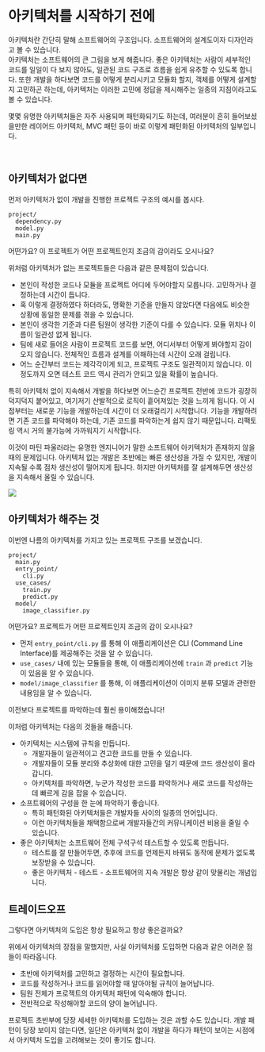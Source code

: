 # 아키텍처를 시작하기 전에

아키텍처란 간단히 말해 소프트웨어의 구조입니다. 소프트웨어의 설계도이자 디자인라고 볼 수 있습니다.  
아키텍처는 소프트웨어의 큰 그림을 보게 해줍니다. 좋은 아키텍처는 사람이 세부적인 코드를 일일이 다 보지 않아도, 일관된 코드 구조로 흐름을 쉽게 유추할 수 있도록 합니다. 또한 개발을 하다보면 코드를 어떻게 분리시키고 모듈화 할지, 객체를 어떻게 설계할지 고민하곤 하는데, 아키텍처는 이러한 고민에 정답을 제시해주는 일종의 지침이라고도 볼 수 있습니다.

몇몇 유명한 아키텍처들은 자주 사용되며 패턴화되기도 하는데, 여러분이 흔히 들어보셨을만한 레이어드 아키텍처, MVC 패턴 등이 바로 이렇게 패턴화된 아키텍처의 일부입니다. 

<br>

## 아키텍처가 없다면

먼저 아키텍처가 없이 개발을 진행한 프로젝트 구조의 예시를 봅시다.

```
project/
  dependency.py
  model.py
  main.py
```

어떤가요? 이 프로젝트가 어떤 프로젝트인지 조금의 감이라도 오시나요?  

위처럼 아키텍처가 없는 프로젝트들은 다음과 같은 문제점이 있습니다.

- 본인이 작성한 코드나 모듈을 프로젝트 어디에 두어야할지 모릅니다. 고민하거나 결정하는데 시간이 듭니다.
- 혹 이렇게 결정하였다 하더라도, 명확한 기준을 만들지 않았다면 다음에도 비슷한 상황에 동일한 문제를 겪을 수 있습니다.
- 본인이 생각한 기준과 다른 팀원이 생각한 기준이 다를 수 있습니다. 모듈 위치나 이름이 일관성 없게 됩니다.
- 팀에 새로 들어온 사람이 프로젝트 코드를 보면, 어디서부터 어떻게 봐야할지 감이 오지 않습니다. 전체적인 흐름과 설계를 이해하는데 시간이 오래 걸립니다.
- 어느 순간부터 코드는 제각각이게 되고, 프로젝트 구조도 일관적이지 않습니다. 이 정도까지 오면 테스트 코드 역시 관리가 안되고 있을 확률이 높습니다.

특히 아키텍처 없이 지속해서 개발을 하다보면 어느순간 프로젝트 전반에 코드가 굉장히 덕지덕지 붙어있고, 여기저기 산발적으로 로직이 흩어져있는 것을 느끼게 됩니다. 이 시점부터는 새로운 기능을 개발하는데 시간이 더 오래걸리기 시작합니다. 기능을 개발하려면 기존 코드를 파악해야 하는데, 기존 코드를 파악하는게 쉽지 않기 때문입니다. 리팩토링 역시 거의 불가능에 가까워지기 시작합니다.

이것이 마틴 파울러라는 유명한 엔지니어가 말한 소프트웨어 아키텍처가 존재하지 않을 때의 문제입니다. 아키텍처 없는 개발은 초반에는 빠른 생산성을 가질 수 있지만, 개발이 지속될 수록 점차 생산성이 떨어지게 됩니다. 하지만 아키텍처를 잘 설계해두면 생산성을 지속해서 올릴 수 있습니다.

![](https://wnsgml972.github.io/assets/images/2021-03-06-Why/Untitled%203.png)



## 아키텍처가 해주는 것

이번엔 나름의 아키텍처를 가지고 있는 프로젝트 구조를 보겠습니다.

```
project/
  main.py
  entry_point/
    cli.py
  use_cases/
    train.py
    predict.py
  model/
    image_classifier.py
```

어떤가요? 프로젝트가 어떤 프로젝트인지 조금의 감이 오시나요?  

- 먼저 `entry_point/cli.py` 를 통해 이 애플리케이션은 CLI (Command Line Interface)를 제공해주는 것을 알 수 있습니다.
- `use_cases/` 내에 있는 모듈들을 통해, 이 애플리케이션에 `train` 과 `predict` 기능이 있음을 알 수 있습니다.
- `model/image_classifier` 를 통해, 이 애플리케이션이 이미지 분류 모델과 관련한 내용임을 알 수 있습니다.

이전보다 프로젝트를 파악하는데 훨씬 용이해졌습니다! 

이처럼 아키텍처는 다음의 것들을 해줍니다.

- 아키텍처는 시스템에 규칙을 만듭니다. 
    - 개발자들이 일관적이고 견고한 코드를 만들 수 있습니다.
    - 개발자들이 모듈 분리와 추상화에 대한 고민을 덜기 때문에 코드 생산성이 올라갑니다.
    - 아키텍처를 파악하면, 누군가 작성한 코드를 파악하거나 새로 코드를 작성하는데 빠르게 감을 잡을 수 있습니다.
- 소프트웨어의 구성을 한 눈에 파악하기 좋습니다.
    - 특히 패턴화된 아키텍처들은 개발자들 사이의 일종의 언어입니다. 
    - 이런 아키텍처들을 채택함으로써 개발자들간의 커뮤니케이션 비용을 줄일 수 있습니다.
- 좋은 아키텍처는 소프트웨어 전체 구석구석 테스트할 수 있도록 만듭니다.
    - 테스트를 잘 만들어두면, 추후에 코드를 언제든지 바꿔도 동작에 문제가 없도록 보장받을 수 있습니다.
    - 좋은 아키텍처 - 테스트 - 소프트웨어의 지속 개발은 항상 같이 맞물리는 개념입니다.



## 트레이드오프

그렇다면 아키텍처의 도입은 항상 필요하고 항상 좋은걸까요?

위에서 아키텍처의 장점을 말했지만, 사실 아키텍처를 도입하면 다음과 같은 어려운 점들이 따라옵니다.

- 초반에 아키텍처를 고민하고 결정하는 시간이 필요합니다. 
- 코드를 작성하거나 코드를 읽어야할 때 알아야될 규칙이 늘어납니다.
- 팀원 전체가 프로젝트의 아키텍처 패턴에 익숙해야 합니다.
- 전반적으로 작성해야할 코드의 양이 늘어납니다.

프로젝트 초반부에 당장 세세한 아키텍처를 도입하는 것은 과할 수도 있습니다. 개발 패턴이 당장 보이지 않는다면, 일단은 아키텍처 없이 개발을 하다가 패턴이 보이는 시점에서 아키텍처 도입을 고려해보는 것이 좋기도 합니다.


